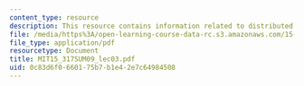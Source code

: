 ```yaml
---
content_type: resource
description: This resource contains information related to distributed leadership.
file: /media/https%3A/open-learning-course-data-rc.s3.amazonaws.com/15-317-organizational-leadership-and-change-summer-2009/0c83d6f0660175b7b1e42e7c64984508_MIT15_317SUM09_lec03.pdf
file_type: application/pdf
resourcetype: Document
title: MIT15_317SUM09_lec03.pdf
uid: 0c83d6f0-6601-75b7-b1e4-2e7c64984508
---
```

